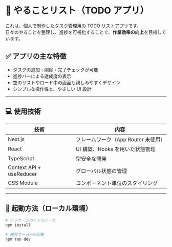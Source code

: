 # 📝 やることリスト（TODO アプリ）

これは、個人で制作したタスク管理用の TODO リストアプリです。  
日々のやることを整理し、進捗を可視化することで、**作業効率の向上**を目指しています。

## ✅ アプリの主な特徴

- タスクの追加・削除・完了チェックが可能
- 進捗バーによる達成度の表示
- 空のリストやロード中の画面も親しみやすくデザイン
- シンプルな操作性と、やさしい UI 設計

---

## 💻 使用技術

| 技術                     | 内容                                |
| ------------------------ | ----------------------------------- |
| Next.js                  | フレームワーク（App Router 未使用） |
| React                    | UI 構築、Hooks を用いた状態管理     |
| TypeScript               | 型安全な開発                        |
| Context API + useReducer | グローバル状態の管理                |
| CSS Module               | コンポーネント単位のスタイリング    |

---

## 🚀 起動方法（ローカル環境）

```bash
# パッケージのインストール
npm install

# 開発サーバーの起動
npm run dev
```
